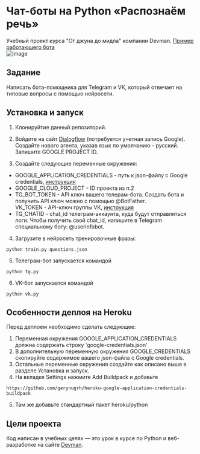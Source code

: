 # Чат-боты на Python «Распознаём речь»

Учебный проект курса "От джуна до мидла" компании Devman.
[Пример работающего бота](https://t.me/suppservbot)  
![image](https://dvmn.org/media/filer_public/7a/08/7a087983-bddd-40a3-b927-a43fb0d2f906/demo_tg_bot.gif)

## Задание

Написать бота-помощника для Telegram и VK, который отвечает на типовые вопросы с помощью нейросети. 

## Установка и запуск

1. Клонируйтие данный репозиторий.
2. Войдите на сайт [Dialogflow](https://dialogflow.cloud.google.com/) (потребуется учетная запись Google). Создайте нового агента, указав язык по умолчанию - русский. Запишите GOOGLE PROJECT ID.

3. Создайте следующие переменные окружения:  
* GOOGLE_APPLICATION_CREDENTIALS - путь к json-файлу с Google credentials, [инструкция](https://cloud.google.com/docs/authentication/provide-credentials-adc)  
* GOOGLE_CLOUD_PROJECT - ID проекта из п.2  
* TG_BOT_TOKEN - API ключ вашего телерам-бота. Создать бота и получить API ключ можно с помощью @BotFather.  
VK_TOKEN - API-ключ группы VK, [инструкция](https://pechenek.net/social-networks/vk/api-vk-poluchaem-klyuch-dostupa-token-gruppy/)
* TG_CHATID - chat_id телеграм-аккаунта, куда будут отправляться логи. Чтобы получить свой chat_id, напишите в Telegram специальному боту: @userinfobot.
  
4. Загрузите в нейросеть тренировочные фразы:
```
python train.py questions.json

```  
5. Телеграм-бот запускается командой
```
python tg.py

```  
6. VK-бот запускается командой
```
python vk.py

```  
## Особенности деплоя на Heroku
Перед деплоем необходимо сделать следующее:  
1. Переменная окружения GOOGLE_APPLICATION_CREDENTIALS должна содержать строку 'google-credentials.json'    
2. В дополнительную переменную окружения GOOGLE_CREDENTIALS скопируйте содержимое вашего json-файла с Google credentials.  
3. Остальные переменные окружения создайте как описано выше в разделе Установка и запуск.
4. На вкладке Settings нажмите Add Buildpack и добавьте
```
https://github.com/gerynugrh/heroku-google-application-credentials-buildpack

```  
5. Там же добавьте стандартный пакет heroku/python


## Цели проекта

Код написан в учебных целях — это урок в курсе по Python и веб-разработке на сайте [Devman](https://dvmn.org).